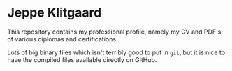 Jeppe Klitgaard
===============

This repository contains my professional profile, namely my CV and PDF's of various
diplomas and certifications.

Lots of big binary files which isn't terribly good to put in ``git``, but it is nice to
have the compiled files available directly on GitHub.
